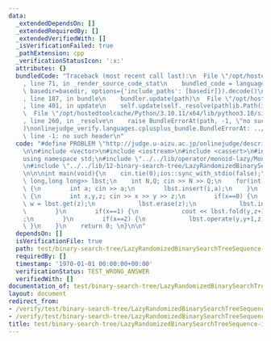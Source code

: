 ```yaml
---
data:
  _extendedDependsOn: []
  _extendedRequiredBy: []
  _extendedVerifiedWith: []
  _isVerificationFailed: true
  _pathExtension: cpp
  _verificationStatusIcon: ':x:'
  attributes: {}
  bundledCode: "Traceback (most recent call last):\n  File \"/opt/hostedtoolcache/Python/3.10.11/x64/lib/python3.10/site-packages/onlinejudge_verify/documentation/build.py\"\
    , line 71, in _render_source_code_stat\n    bundled_code = language.bundle(stat.path,\
    \ basedir=basedir, options={'include_paths': [basedir]}).decode()\n  File \"/opt/hostedtoolcache/Python/3.10.11/x64/lib/python3.10/site-packages/onlinejudge_verify/languages/cplusplus.py\"\
    , line 187, in bundle\n    bundler.update(path)\n  File \"/opt/hostedtoolcache/Python/3.10.11/x64/lib/python3.10/site-packages/onlinejudge_verify/languages/cplusplus_bundle.py\"\
    , line 401, in update\n    self.update(self._resolve(pathlib.Path(included), included_from=path))\n\
    \  File \"/opt/hostedtoolcache/Python/3.10.11/x64/lib/python3.10/site-packages/onlinejudge_verify/languages/cplusplus_bundle.py\"\
    , line 260, in _resolve\n    raise BundleErrorAt(path, -1, \"no such header\"\
    )\nonlinejudge_verify.languages.cplusplus_bundle.BundleErrorAt: ../../lib/operator/monoid-lazy/MonoidRangeFoldMinRangeOperateUpdate.cpp:\
    \ line -1: no such header\n"
  code: "#define PROBLEM \"http://judge.u-aizu.ac.jp/onlinejudge/description.jsp?id=1508\"\
    \n\n#include <vector>\n#include <iostream>\n#include <cassert>\n#include <queue>\n\
    using namespace std;\n#include \"../../lib/operator/monoid-lazy/MonoidRangeFoldMinRangeOperateUpdate.cpp\"\
    \n#include \"../../lib/12-binary-search-tree/LazyRandomizedBinarySearchTreeSequence.cpp\"\
    \n\n\nint main(void){\n    cin.tie(0);ios::sync_with_stdio(false);\n    LazyRandomizedBinarySearchTreeSequence<MonoidRangeFoldMinRangeOperateUpdate<long\
    \ long,long long>> lbst;\n    int N,Q; cin >> N >> Q;\n    for(int i=0;i<N;++i)\
    \ {\n        int a; cin >> a;\n        lbst.insert(i,a);\n    }\n    while(Q--)\
    \ {\n        int x,y,z; cin >> x >> y >> z;\n        if(x==0) {\n            auto\
    \ w = lbst.get(z);\n            lbst.erase(z);\n            lbst.insert(y,w);\n\
    \        }\n        if(x==1) {\n            cout << lbst.fold(y,z+1) << \"\\n\"\
    ;\n        }\n        if(x==2) {\n            lbst.operate(y,y+1,z);\n       \
    \ }\n    }\n    return 0; \n}\n\n"
  dependsOn: []
  isVerificationFile: true
  path: test/binary-search-tree/LazyRandomizedBinarySearchTreeSequence-insert-erase.test.cpp
  requiredBy: []
  timestamp: '1970-01-01 00:00:00+00:00'
  verificationStatus: TEST_WRONG_ANSWER
  verifiedWith: []
documentation_of: test/binary-search-tree/LazyRandomizedBinarySearchTreeSequence-insert-erase.test.cpp
layout: document
redirect_from:
- /verify/test/binary-search-tree/LazyRandomizedBinarySearchTreeSequence-insert-erase.test.cpp
- /verify/test/binary-search-tree/LazyRandomizedBinarySearchTreeSequence-insert-erase.test.cpp.html
title: test/binary-search-tree/LazyRandomizedBinarySearchTreeSequence-insert-erase.test.cpp
---
```

